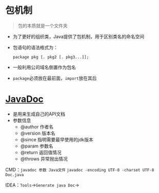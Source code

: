# 包机制

> 包的本质就是一个文件夹

+ 为了更好的组织类，Java提供了包机制，用于区别类名的命名空间

+ 包语句的语法格式为：

  `package pkg [. pkg2 [. pkg3...]];`

+ 一般利用公司域名倒置作为包名

+ `package`必须放在最前面，`import`放在其后

# [JavaDoc](https://www.oracle.com/cn/java/technologies/java-se-api-doc.html)

+ 是用来生成自己的API文档
+ 参数信息
  + @author 作者名
  + @version 版本名
  + @since 指明需要最早使用的jdk版本
  + @param 参数名
  + @return 返回值情况
  + @throws 异常抛出情况 

CMD：`javadoc 参数 Java文件` `javadoc -encoding UTF-8 -charset UTF-8 Doc.java`

IDEA：`Tools`->`Generate java Doc`->